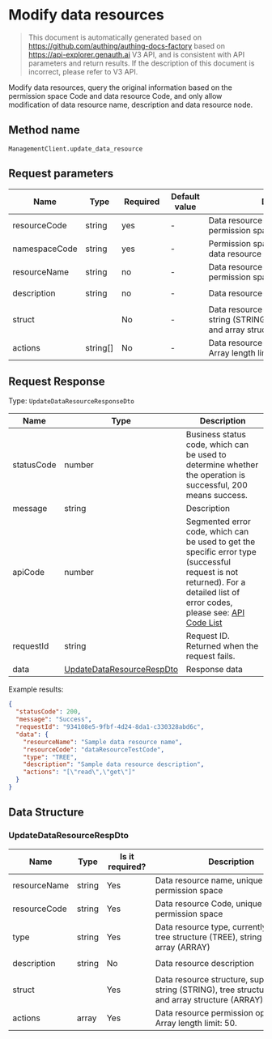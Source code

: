 # Modify data resources

<!--
Warning ⚠️:
Do not modify this document directly,
https://github.com/Authing/authing-docs-factory
Use this project to generate
-->

<LastUpdated />

> This document is automatically generated based on https://github.com/authing/authing-docs-factory based on https://api-explorer.genauth.ai V3 API, and is consistent with API parameters and return results. If the description of this document is incorrect, please refer to V3 API.

Modify data resources, query the original information based on the permission space Code and data resource Code, and only allow modification of data resource name, description and data resource node.

## Method name

`ManagementClient.update_data_resource`

## Request parameters

| Name          | Type             | <div style="width:80px">Required</div> | <div style="width:60px">Default value</div> | <div style="width:300px">Description</div>                                                            | <div style="width:200px">Example value</div> |
| ------------- | ---------------- | -------------------------------------- | ------------------------------------------- | ----------------------------------------------------------------------------------------------------- | -------------------------------------------- |
| resourceCode  | string           | yes                                    | -                                           | Data resource Code, unique in the permission space                                                    | `dataResourceTestCode`                       |
| namespaceCode | string           | yes                                    | -                                           | Permission space code to which the data resource belongs                                              | `examplePermissionNamespace`                 |
| resourceName  | string           | no                                     | -                                           | Data resource name, unique in the permission space                                                    | `Example data resource name`                 |
| description   | string           | no                                     | -                                           | Data resource description                                                                             | `Sample data resource description`           |
| struct        | <a href="#"></a> | No                                     | -                                           | Data resource structure, supports string (STRING), tree structure (TREE) and array structure (ARRAY). |                                              |
| actions       | string[]         | No                                     | -                                           | Data resource permission operation list Array length limit: 50.                                       | `["read","get"]`                             |

## Request Response

Type: `UpdateDataResourceResponseDto`

| Name       | Type                                                               | Description                                                                                                                                                                                                                                                                                                                                         |
| ---------- | ------------------------------------------------------------------ | --------------------------------------------------------------------------------------------------------------------------------------------------------------------------------------------------------------------------------------------------------------------------------------------------------------------------------------------------- |
| statusCode | number                                                             | Business status code, which can be used to determine whether the operation is successful, 200 means success.                                                                                                                                                                                                                                        |
| message    | string                                                             | Description                                                                                                                                                                                                                                                                                                                                         |
| apiCode    | number                                                             | Segmented error code, which can be used to get the specific error type (successful request is not returned). For a detailed list of error codes, please see: [API Code List](https://api-explorer.genauth.ai/?tag=group/%E5%BC%80%E5%8F%91%E5%87%86%E5%A4%87#tag/%E5%BC%80%E5%8F%91%E5%87%86%E5%A4%87/%E9%94%99%E8%AF%AF%E5%A4%84%E7%90%86/apiCode) |
| requestId  | string                                                             | Request ID. Returned when the request fails.                                                                                                                                                                                                                                                                                                        |
| data       | <a href="#UpdateDataResourceRespDto">UpdateDataResourceRespDto</a> | Response data                                                                                                                                                                                                                                                                                                                                       |

Example results:

```json
{
  "statusCode": 200,
  "message": "Success",
  "requestId": "934108e5-9fbf-4d24-8da1-c330328abd6c",
  "data": {
    "resourceName": "Sample data resource name",
    "resourceCode": "dataResourceTestCode",
    "type": "TREE",
    "description": "Sample data resource description",
    "actions": "[\"read\",\"get\"]"
  }
}
```

## Data Structure

### <a id="UpdateDataResourceRespDto"></a> UpdateDataResourceRespDto

| Name         | Type   | <div style="width:80px">Is it required?</div> | <div style="width:300px">Description</div>                                                            | <div style="width:200px">Sample value</div> |
| ------------ | ------ | --------------------------------------------- | ----------------------------------------------------------------------------------------------------- | ------------------------------------------- |
| resourceName | string | Yes                                           | Data resource name, unique in the permission space                                                    | `Sample data resource name`                 |
| resourceCode | string | Yes                                           | Data resource Code, unique in the permission space                                                    | `dataResourceTestCode`                      |
| type         | string | Yes                                           | Data resource type, currently supports tree structure (TREE), string (STRING), array (ARRAY)          | TREE                                        |
| description  | string | No                                            | Data resource description                                                                             | `Sample data resource description`          |
| struct       |        | Yes                                           | Data resource structure, supports string (STRING), tree structure (TREE) and array structure (ARRAY). |                                             |
| actions      | array  | Yes                                           | Data resource permission operation list. Array length limit: 50.                                      | `["read","get"]`                            |
